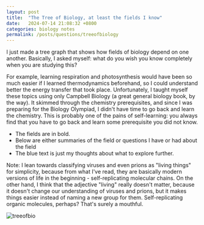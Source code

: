 ```yaml
---
layout: post
title:  "The Tree of Biology, at least the fields I know"
date:   2024-07-14 21:08:32 +0800
categories: biology notes
permalink: /posts/questions/treeofbiology
---
```


I just made a tree graph that shows how fields of biology depend on one another. Basically, I asked myself: what do you wish you know completely when you are studying this? 

For example, learning respiration and photosynthesis would have been so much easier if I learned thermodynamics beforehand, so I could understand better the energy transfer that took place. Unfortunately, I taught myself these topics using only Campbell Biology (a great general biology book, by the way). It skimmed through the chemistry prerequisites, and since I was preparing for the Biology Olympiad, I didn't have time to go back and learn the chemistry. This is probably one of the pains of self-learning: you always find that you have to go back and learn some prerequisite you did not know.

- The fields are in bold.
- Below are either summaries of the field or questions I have or had about the field
- The blue text is just my thoughts about what to explore further.

Note: I lean towards classifying viruses and even prions as "living things" for simplicity, because from what I've read, they are basically modern versions of life in the beginning - self-replicating molecular chains. On the other hand, I think that the adjective "living" really doesn't matter, because it doesn't change our understanding of viruses and prions, but it makes things easier instead of naming a new group for them. Self-replicating organic molecules, perhaps? That's surely a mouthful.

![treeofbio]({{'/assets/images/treeofbiology.png'|relative_url}})
